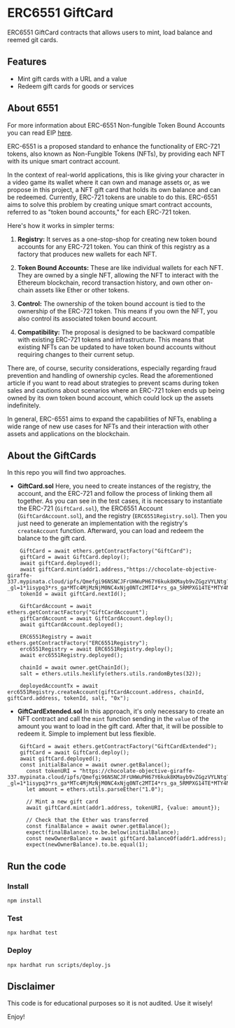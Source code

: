 # ERC6551 GiftCard
ERC6551 GiftCard contracts that allows users to mint, load balance and reemed git cards.

## Features

* Mint gift cards with a URL and a value
* Redeem gift cards for goods or services

## About 6551

For more information about ERC-6551 Non-fungible Token Bound Accounts you can read EIP [here](https://eips.ethereum.org/EIPS/eip-6551).

ERC-6551 is a proposed standard to enhance the functionality of ERC-721 tokens, also known as Non-Fungible Tokens (NFTs), by providing each NFT with its unique smart contract account. 

In the context of real-world applications, this is like giving your character in a video game its wallet where it can own and manage assets or, as we propose in this project, a NFT gift card that holds its own balance and can be redeemed. Currently, ERC-721 tokens are unable to do this. ERC-6551 aims to solve this problem by creating unique smart contract accounts, referred to as "token bound accounts," for each ERC-721 token. 

Here's how it works in simpler terms:

1. **Registry:** It serves as a one-stop-shop for creating new token bound accounts for any ERC-721 token. You can think of this registry as a factory that produces new wallets for each NFT.

2. **Token Bound Accounts:** These are like individual wallets for each NFT. They are owned by a single NFT, allowing the NFT to interact with the Ethereum blockchain, record transaction history, and own other on-chain assets like Ether or other tokens. 

3. **Control:** The ownership of the token bound account is tied to the ownership of the ERC-721 token. This means if you own the NFT, you also control its associated token bound account.

4. **Compatibility:** The proposal is designed to be backward compatible with existing ERC-721 tokens and infrastructure. This means that existing NFTs can be updated to have token bound accounts without requiring changes to their current setup.

There are, of course, security considerations, especially regarding fraud prevention and handling of ownership cycles. Read the aforementioned article if you want to read about strategies to prevent scams during token sales and cautions about scenarios where an ERC-721 token ends up being owned by its own token bound account, which could lock up the assets indefinitely. 

In general, ERC-6551 aims to expand the capabilities of NFTs, enabling a wide range of new use cases for NFTs and their interaction with other assets and applications on the blockchain.

## About the GiftCards

In this repo you will find two approaches.

* **GiftCard.sol** Here, you need to create instances of the registry, the account, and the ERC-721 and follow the process of linking them all together. As you can see in the test cases, it is necessary to instantiate the ERC-721 (`GiftCard.sol`), the ERC6551 Account (`GiftCardAccount.sol`), and the registry (`ERC6551Registry.sol`). Then you just need to generate an implementation with the registry's `createAccount` function. Afterward, you can load and redeem the balance to the gift card.

```solidity
    GiftCard = await ethers.getContractFactory("GiftCard");
    giftCard = await GiftCard.deploy();
    await giftCard.deployed();
    await giftCard.mint(addr1.address,"https://chocolate-objective-giraffe-337.mypinata.cloud/ipfs/Qmefgi96NSNCJFrUHWuPH67Y6kuk8KMayb9vZGgzVYLNtg?_gl=1*1isypq3*rs_ga*MTc4MjMzNjM0NC4xNjg0NTc2MTI4*rs_ga_5RMPXG14TE*MTY4NDU3NjEyOC4xLjEuMTY4NDU3NjE3MS4xNy4wLjA.");
    tokenId = await giftCard.nextId();

    GiftCardAccount = await ethers.getContractFactory("GiftCardAccount");
    giftCardAccount = await GiftCardAccount.deploy();
    await giftCardAccount.deployed();

    ERC6551Registry = await ethers.getContractFactory("ERC6551Registry");
    erc6551Registry = await ERC6551Registry.deploy();
    await erc6551Registry.deployed();

    chainId = await owner.getChainId();
    salt = ethers.utils.hexlify(ethers.utils.randomBytes(32));

    deployedAccountTx = await erc6551Registry.createAccount(giftCardAccount.address, chainId, giftCard.address, tokenId, salt, "0x");
```

* **GiftCardExtended.sol** In this approach, it's only necessary to create an NFT contract and call the `mint` function sending in the `value` of the amount you want to load in the gift card. After that, it will be possible to redeem it. Simple to implement but less flexible.

```solidity
    GiftCard = await ethers.getContractFactory("GiftCardExtended");
    giftCard = await GiftCard.deploy();
    await giftCard.deployed();
    const initialBalance = await owner.getBalance();
      const tokenURI = "https://chocolate-objective-giraffe-337.mypinata.cloud/ipfs/Qmefgi96NSNCJFrUHWuPH67Y6kuk8KMayb9vZGgzVYLNtg?_gl=1*1isypq3*rs_ga*MTc4MjMzNjM0NC4xNjg0NTc2MTI4*rs_ga_5RMPXG14TE*MTY4NDU3NjEyOC4xLjEuMTY4NDU3NjE3MS4xNy4wLjA.";
      let amount = ethers.utils.parseEther("1.0");
      
      // Mint a new gift card
      await giftCard.mint(addr1.address, tokenURI, {value: amount});

      // Check that the Ether was transferred
      const finalBalance = await owner.getBalance();
      expect(finalBalance).to.be.below(initialBalance);
      const newOwnerBalance = await giftCard.balanceOf(addr1.address);
      expect(newOwnerBalance).to.be.equal(1);
```

## Run the code

### Install

```shell
npm install
```

### Test

```shell
npx hardhat test
```

### Deploy
```shell
npx hardhat run scripts/deploy.js
```

## Disclaimer

This code is for educational purposes so it is not audited. Use it wisely!

Enjoy!


